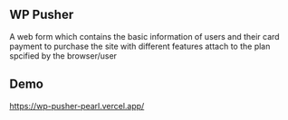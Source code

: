 
## WP Pusher
A web form which contains the basic information of users and their card payment to purchase the site with different features attach to the plan spcified by the browser/user


## Demo

https://wp-pusher-pearl.vercel.app/
